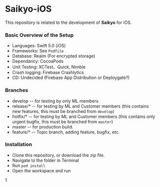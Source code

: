 # Saikyo-iOS  

This repository is related to the development of **Saikyo** for iOS.

### Basic Overview of the Setup

* Languages: Swift 5.0 (iOS)
* Frameworks: See `Podfile`
* Database: Realm (For encrypted storage)
* Dependancy: CocoaPods
* Unit Testing: XCTest、Quick, Nimble
* Crash logging: Firebase Crashlytics
* CD: Undecided (Firebase App Distribution or Deploygate?)

### Branches

* develop -- for testing by only ML members
* release/* -- for testing by ML and Customer members (this contains new features, this must be branched from `develop`)
* hotfix/* -- for testing by ML and Customer members (this contains only urgent bugfix, this must be branched from `master`)
* master -- for production build.
* feature/* -- Topic branch, adding feature, bugfix, etc.

### Installation

* Clone this repository, or download the zip file.
* Navigate to the folder in Terminal
* Run `pod install`
* Open the workspace and run


1
